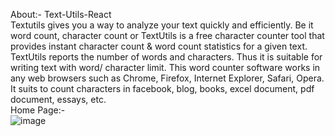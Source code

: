  About:- Text-Utils-React
 <br/>
 Textutils gives you a way to analyze your text quickly and efficiently. Be it word count, character count or TextUtils is a free character counter tool that provides instant character count & word count statistics for a given text. TextUtils reports the number of words and characters. Thus it is suitable for writing text with word/ character limit. This word counter software works in any web browsers such as Chrome, Firefox, Internet Explorer, Safari, Opera. It suits to count characters in facebook, blog, books, excel document, pdf document, essays, etc. 
 <br/>
 Home Page:-
 <br/>
![image](https://user-images.githubusercontent.com/99672087/167336441-cd280908-8ab9-4ec9-930e-2ad82e8ef10f.png)

